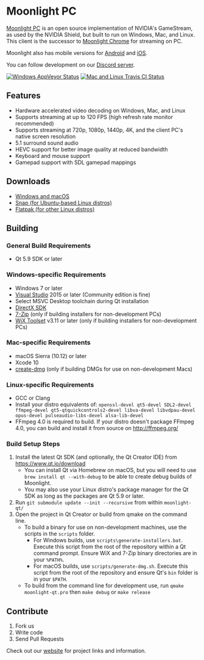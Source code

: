 # Moonlight PC

[Moonlight PC](https://moonlight-stream.org) is an open source implementation of NVIDIA's GameStream, as used by the NVIDIA Shield, but built to run on Windows, Mac, and Linux. This client is the successor to [Moonlight Chrome](https://github.com/moonlight-stream/moonlight-chrome) for streaming on PC.

Moonlight also has mobile versions for [Android](https://github.com/moonlight-stream/moonlight-android) and  [iOS](https://github.com/moonlight-stream/moonlight-ios).

You can follow development on our [Discord server](https://discord.gg/6ERtzFY).

 [![Windows AppVeyor Status](https://ci.appveyor.com/api/projects/status/glj5cxqwy2w3bglv/branch/master?svg=true)](https://ci.appveyor.com/project/cgutman/moonlight-qt/branch/master)
 [![Mac and Linux Travis CI Status](https://travis-ci.org/moonlight-stream/moonlight-qt.svg?branch=master)](https://travis-ci.org/moonlight-stream/moonlight-qt)

## Features
 - Hardware accelerated video decoding on Windows, Mac, and Linux
 - Supports streaming at up to 120 FPS (high refresh rate monitor recommended)
 - Supports streaming at 720p, 1080p, 1440p, 4K, and the client PC's native screen resolution
 - 5.1 surround sound audio
 - HEVC support for better image quality at reduced bandwidth
 - Keyboard and mouse support
 - Gamepad support with SDL gamepad mappings
 
## Downloads
- [Windows and macOS](https://github.com/moonlight-stream/moonlight-qt/releases)
- [Snap (for Ubuntu-based Linux distros)](https://snapcraft.io/moonlight)
- [Flatpak (for other Linux distros)](https://flathub.org/apps/details/com.moonlight_stream.Moonlight)

## Building
### General Build Requirements
* Qt 5.9 SDK or later

### Windows-specific Requirements
* Windows 7 or later
* [Visual Studio](https://visualstudio.microsoft.com/downloads/) 2015 or later (Community edition is fine)
* Select MSVC Desktop toolchain during Qt installation
* [DirectX SDK](https://www.microsoft.com/en-us/download/details.aspx?id=6812)
* [7-Zip](https://www.7-zip.org/) (only if building installers for non-development PCs)
* [WiX Toolset](http://wixtoolset.org/releases/) v3.11 or later (only if building installers for non-development PCs)

### Mac-specific Requirements
* macOS Sierra (10.12) or later
* Xcode 10
* [create-dmg](https://github.com/sindresorhus/create-dmg) (only if building DMGs for use on non-development Macs)

### Linux-specific Requirements
* GCC or Clang
* Install your distro equivalents of: `openssl-devel qt5-devel SDL2-devel ffmpeg-devel qt5-qtquickcontrols2-devel libva-devel libvdpau-devel opus-devel pulseaudio-libs-devel alsa-lib-devel`
* FFmpeg 4.0 is required to build. If your distro doesn't package FFmpeg 4.0, you can build and install it from source on http://ffmpeg.org/

### Build Setup Steps
1. Install the latest Qt SDK (and optionally, the Qt Creator IDE) from https://www.qt.io/download
    * You can install Qt via Homebrew on macOS, but you will need to use `brew install qt --with-debug` to be able to create debug builds of Moonlight.
    * You may also use your Linux distro's package manager for the Qt SDK as long as the packages are Qt 5.9 or later.
2. Run `git submodule update --init --recursive` from within `moonlight-qt/`
3. Open the project in Qt Creator or build from qmake on the command line.
    * To build a binary for use on non-development machines, use the scripts in the `scripts` folder.
        * For Windows builds, use `scripts\generate-installers.bat`. Execute this script from the root of the repository within a Qt command prompt. Ensure WiX and 7-Zip binary directories are in your `%PATH%`.
        * For macOS builds, use `scripts/generate-dmg.sh`. Execute this script from the root of the repository and ensure Qt's `bin` folder is in your `$PATH`.
    * To build from the command line for development use, run `qmake moonlight-qt.pro` then `make debug` or `make release`

## Contribute
1. Fork us
2. Write code
3. Send Pull Requests

Check out our [website](https://moonlight-stream.org) for project links and information.

